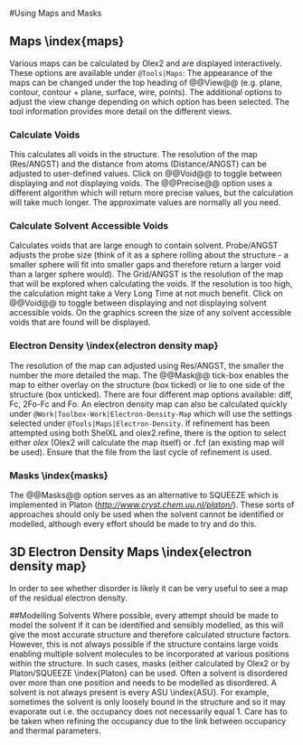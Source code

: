 #Using Maps and Masks

## Maps \index{maps}
Various maps can be calculated by Olex2 and are displayed interactively. These options are available under `@Tools|Maps`:
The appearance of the maps can be changed under the top heading of @@View@@ (e.g. plane, contour, contour + plane, surface, wire, points). The additional options to adjust the view change depending on which option has been selected. The tool information provides more detail on the different views.

### Calculate Voids
This calculates all voids in the structure. The resolution of the map (Res/ANGST) and the distance from atoms (Distance/ANGST) can be adjusted to user-defined values. Click on @@Void@@ to toggle between displaying and not displaying voids. The @@Precise@@ option uses a different algorithm which will return more precise values, but the calculation will take much longer. The approximate values are normally all you need.

### Calculate Solvent Accessible Voids
Calculates voids that are large enough to contain solvent. Probe/ANGST adjusts the probe size (think of it as a sphere rolling about the structure - a smaller sphere will fit into smaller gaps and therefore return a larger void than a larger sphere would). The Grid/ANGST is the resolution of the map that will be explored when calculating the voids. If the resolution is too high, the calculation might take a Very Long Time at not much benefit. Click on @@Void@@ to toggle between displaying and not displaying solvent accessible voids. On the graphics screen the size of any solvent accessible voids that are found will be displayed.

### Electron Density \index{electron density map}
The resolution of the map can adjusted using Res/ANGST, the smaller the number the more detailed the map. The @@Mask@@ tick-box enables the map to either overlay on the structure (box ticked) or lie to one side of the structure (box unticked). There are four different map options available: diff, Fc, 2Fo-Fc and Fo.
An electron density map can also be calculated quickly under `@Work|Toolbox-Work|Electron-Density-Map` which will use the settings selected under `@Tools|Maps|Electron-Density`. If refinement has been attempted using both ShelXL and olex2.refine, there is the option to select either *olex* (Olex2 will calculate the map itself) or .fcf (an existing map will be used). Ensure that the file from the last cycle of refinement is used.

### Masks \index{masks}
The @@Masks@@ option serves as an alternative to SQUEEZE which is implemented in Platon (*http://www.cryst.chem.uu.nl/platon/*). These sorts of approaches should only be used when the solvent cannot be identified or modelled, although every effort should be made to try and do this. 

## 3D Electron Density Maps \index{electron density map}
In order to see whether disorder is likely it can be very useful to see a map of the residual electron density.

##Modelling Solvents
Where possible, every attempt should be made to model the solvent if it can be identified and sensibly modelled, as this will give the most accurate structure and therefore calculated structure factors. However, this is not always possible if the structure contains large voids enabling multiple solvent molecules to be incorporated at various positions within the structure. In such cases, masks (either calculated by Olex2 or by Platon/SQUEEZE \index{Platon} can be used.
Often a solvent is disordered over more than one position and needs to be modelled as disordered.
A solvent is not always present is every ASU \index{ASU}. For example, sometimes the solvent is only loosely bound in the structure and so it may evaporate out i.e. the occupancy does not necessarily equal 1. Care has to be taken when refining the occupancy due to the link between occupancy and thermal parameters.
